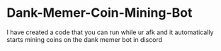 # Dank-Memer-Coin-Mining-Bot
I have created a code that you can run while ur afk and it automatically starts mining coins on the dank memer bot in discord
